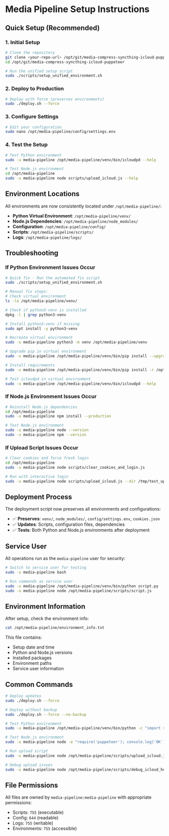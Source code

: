 # Media Pipeline Setup Instructions

## Quick Setup (Recommended)

### 1. Initial Setup
```bash
# Clone the repository
git clone <your-repo-url> /opt/git/media-compress-syncthing-icloud-puppeteer
cd /opt/git/media-compress-syncthing-icloud-puppeteer

# Run the unified setup script
sudo ./scripts/setup_unified_environment.sh
```

### 2. Deploy to Production
```bash
# Deploy with force (preserves environments)
sudo ./deploy.sh --force
```

### 3. Configure Settings
```bash
# Edit your configuration
sudo nano /opt/media-pipeline/config/settings.env
```

### 4. Test the Setup
```bash
# Test Python environment
sudo -u media-pipeline /opt/media-pipeline/venv/bin/icloudpd --help

# Test Node.js environment
cd /opt/media-pipeline
sudo -u media-pipeline node scripts/upload_icloud.js --help
```

## Environment Locations

All environments are now consistently located under `/opt/media-pipeline/`:

- **Python Virtual Environment**: `/opt/media-pipeline/venv/`
- **Node.js Dependencies**: `/opt/media-pipeline/node_modules/`
- **Configuration**: `/opt/media-pipeline/config/`
- **Scripts**: `/opt/media-pipeline/scripts/`
- **Logs**: `/opt/media-pipeline/logs/`

## Troubleshooting

### If Python Environment Issues Occur
```bash
# Quick fix - Run the automated fix script
sudo ./scripts/setup_unified_environment.sh

# Manual fix steps:
# Check virtual environment
ls -la /opt/media-pipeline/venv/

# Check if python3-venv is installed
dpkg -l | grep python3-venv

# Install python3-venv if missing
sudo apt install -y python3-venv

# Recreate virtual environment
sudo -u media-pipeline python3 -m venv /opt/media-pipeline/venv

# Upgrade pip in virtual environment
sudo -u media-pipeline /opt/media-pipeline/venv/bin/pip install --upgrade pip

# Install requirements
sudo -u media-pipeline /opt/media-pipeline/venv/bin/pip install -r /opt/media-pipeline/requirements.txt

# Test icloudpd in virtual environment
sudo -u media-pipeline /opt/media-pipeline/venv/bin/icloudpd --help
```

### If Node.js Environment Issues Occur
```bash
# Reinstall Node.js dependencies
cd /opt/media-pipeline
sudo -u media-pipeline npm install --production

# Test Node.js environment
sudo -u media-pipeline node --version
sudo -u media-pipeline npm --version
```

### If Upload Script Issues Occur
```bash
# Clear cookies and force fresh login
cd /opt/media-pipeline
sudo -u media-pipeline node scripts/clear_cookies_and_login.js

# Run with interactive login
sudo -u media-pipeline node scripts/upload_icloud.js --dir /tmp/test_upload --interactive
```

## Deployment Process

The deployment script now preserves all environments and configurations:

- ✅ **Preserves**: `venv/`, `node_modules/`, `config/settings.env`, `cookies.json`
- ✅ **Updates**: Scripts, configuration files, dependencies
- ✅ **Tests**: Both Python and Node.js environments after deployment

## Service User

All operations run as the `media-pipeline` user for security:

```bash
# Switch to service user for testing
sudo -u media-pipeline bash

# Run commands as service user
sudo -u media-pipeline /opt/media-pipeline/venv/bin/python script.py
sudo -u media-pipeline node /opt/media-pipeline/scripts/script.js
```

## Environment Information

After setup, check the environment info:
```bash
cat /opt/media-pipeline/environment_info.txt
```

This file contains:
- Setup date and time
- Python and Node.js versions
- Installed packages
- Environment paths
- Service user information

## Common Commands

```bash
# Deploy updates
sudo ./deploy.sh --force

# Deploy without backup
sudo ./deploy.sh --force --no-backup

# Test Python environment
sudo -u media-pipeline /opt/media-pipeline/venv/bin/python -c "import supabase, icloudpd; print('OK')"

# Test Node.js environment
sudo -u media-pipeline node -e "require('puppeteer'); console.log('OK')"

# Run upload script
sudo -u media-pipeline node /opt/media-pipeline/scripts/upload_icloud.js --dir /tmp/test_upload --interactive

# Debug upload issues
sudo -u media-pipeline node /opt/media-pipeline/scripts/debug_icloud_headless.js
```

## File Permissions

All files are owned by `media-pipeline:media-pipeline` with appropriate permissions:
- Scripts: `755` (executable)
- Config: `644` (readable)
- Logs: `755` (writable)
- Environments: `755` (accessible)
